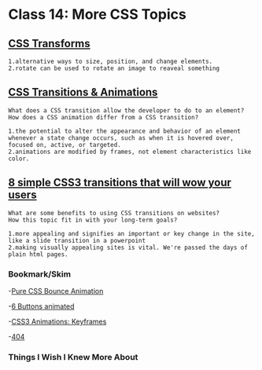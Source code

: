 # Class 14: More CSS Topics

## [CSS Transforms](http://learn.shayhowe.com/advanced-html-css/css-transforms/)
    
    1.alternative ways to size, position, and change elements.
    2.rotate can be used to rotate an image to reaveal something

## [CSS Transitions & Animations](http://learn.shayhowe.com/advanced-html-css/transitions-animations/)

    What does a CSS transition allow the developer to do to an element?
    How does a CSS animation differ from a CSS transition?
    
    1.the potential to alter the appearance and behavior of an element whenever a state change occurs, such as when it is hovered over, focused on, active, or targeted.
    2.animations are modified by frames, not element characteristics like color.

## [8 simple CSS3 transitions that will wow your users](http://www.webdesignerdepot.com/2014/05/8-simple-css3-transitions-that-will-wow-your-users)

    What are some benefits to using CSS transitions on websites?
    How this topic fit in with your long-term goals?
    
    1.more appealing and signifies an important or key change in the site, like a slide transition in a powerpoint
    2.making visually appealing sites is vital. We're passed the days of plain html pages. 
    
### Bookmark/Skim

-[Pure CSS Bounce Animation](http://codepen.io/dp_lewis/pen/gCfBv)

-[6 Buttons animated](http://codepen.io/retyui/pen/ByoaXV)

-[CSS3 Animations: Keyframes](http://codepen.io/akshaychauhan/pen/oAfae)

-[404](http://codepen.io/kieranfivestars/pen/MYdQxX)

### Things I Wish I Knew More About
